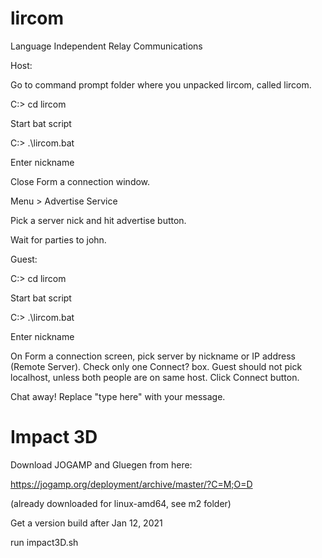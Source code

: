 # lircom
Language Independent Relay Communications

Host:

Go to command prompt folder where you unpacked lircom, called lircom.

C:\> cd lircom

Start bat script

C:\> .\lircom.bat

Enter nickname

Close Form a connection window.

Menu > Advertise Service

Pick a server nick and hit advertise button.

Wait for parties to john.

Guest:

C:\> cd lircom

Start bat script

C:\> .\lircom.bat

Enter nickname

On Form a connection screen, pick server by nickname or IP address (Remote Server).  Check only one Connect? box.  Guest should not pick localhost, unless both people are on same host.  Click Connect button.

Chat away!  Replace "type here" with your message.

# Impact 3D

Download JOGAMP and Gluegen from here:

https://jogamp.org/deployment/archive/master/?C=M;O=D

(already downloaded for linux-amd64, see m2 folder)

Get a version build after Jan 12, 2021


run impact3D.sh
